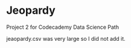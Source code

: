 # Jeopardy
Project 2 for Codecademy Data Science Path

jeaopardy.csv was very large so I did not add it.
